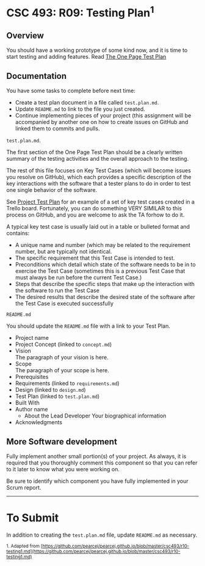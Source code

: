 # CSC 493: R09: Testing Plan<sup>1</sup>

## Overview
You should have a working prototype of some kind now, and it is time to start testing and adding features. 
Read [The One Page Test Plan](https://www.ministryoftesting.com/dojo/lessons/the-one-page-test-plan)

## Documentation

You have some tasks to complete before next time:
- Create a test plan document in a file called <code>test.plan.md</code>.
- Update <code>README.md</code> to link to the file you just created.
- Continue implementing pieces of your project (this assignment will be accompanied by another one on how to create issues on GitHub and linked them to commits and pulls.

<code>test.plan.md</code>.

The first section of the One Page Test Plan should be a clearly written summary of the testing activities and the overall approach to the testing.

The rest of this file focuses on Key Test Cases (which will become issues you resolve on GitHub), which each provides a specific description of the 
key interactions with the software that a tester plans to do in order to test one single behavior of the software. 

See [Project Test Plan](https://d2h1nbmw1jjnl.cloudfront.net/ckeditor/pictures/data/000/000/067/content/trello_project_plan.jpg) 
for an example of a set of key test cases created in a Trello board. Fortunately, you can do something VERY SIMILAR to this process
on GitHub, and you are welcome to ask the TA forhow to do it.

A typical key test case is usually laid out in a table or bulleted format and contains:
- A unique name and number (which may be related to the requirement number, but are typically
not identical.
- The specific requirement that this Test Case is intended to test.
- Preconditions which detail which state of the software needs to be in to exercise the Test Case
(sometimes this is a previous Test Case that must always be run before the current Test Case.)
- Steps that describe the specific steps that make up the interaction with the software to run the
Test Case
- The desired results that describe the desired state of the software after the Test Case is executed
successfully

<code>README.md</code>

You should update the <code>README.md</code> file with a link to your Test Plan.

- Project name
- Project Concept (linked to <code>concept.md</code>)
- Vision<br>
The paragraph of your vision is here.
- Scope<br>
The paragraph of your scope is here.
- Prerequisites
- Requirements (linked to <code>requirements.md</code>)
- Design (linked to <code>design.md</code>)
- Test Plan (linked to <code>test.plan.md</code>)
- Built With
- Author name
  - About the Lead Developer
  Your biographical information 
- Acknowledgments

## More Software development

Fully implement another small portion(s) of your project. As always, it is required that you thoroughly comment this component 
so that you can refer to it later to know what you were working on.

Be sure to identify which component you have fully implemented in your Scrum report.

---
# To Submit
In addition to creating the <code>test.plan.md</code> file, update <code>README.md</code> as necessary.

<sub>1. Adapted from [https://github.com/pearcej/pearcej.github.io/blob/master/csc493/r10-testing1.md](https://github.com/pearcej/pearcej.github.io/blob/master/csc493/r10-testing1.md)</sub>
